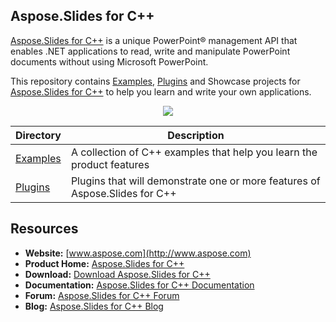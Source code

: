 ## Aspose.Slides for C++

[Aspose.Slides for C++](http://www.aspose.com/products/slides/cpp) is a unique PowerPoint® management API that enables .NET applications to read, write and manipulate PowerPoint documents without using Microsoft PowerPoint.

This repository contains [Examples](Examples), [Plugins](Plugins) and Showcase projects for [Aspose.Slides for C++](http://www.aspose.com/products/slides/cpp) to help you learn and write your own applications.

<p align="center">

  <a title="Download complete Aspose.Slides for C++ source code" href="https://github.com/aspose-slides/Aspose.Slides-for-C/archive/master.zip">
	<img src="https://raw.github.com/AsposeExamples/java-examples-dashboard/master/images/downloadZip-Button-Large.png" />
  </a>
</p>

Directory | Description
--------- | -----------
[Examples](Examples)  | A collection of C++ examples that help you learn the product features
[Plugins](Plugins)  | Plugins that will demonstrate one or more features of Aspose.Slides for C++

## Resources

+ **Website:** [www.aspose.com](http://www.aspose.com)
+ **Product Home:** [Aspose.Slides for C++](https://products.aspose.com/slides/cpp)
+ **Download:** [Download Aspose.Slides for C++](https://downloads.aspose.com/slides/cpp)
+ **Documentation:** [Aspose.Slides for C++ Documentation](https://docs.aspose.com/display/slidescpp/Home)
+ **Forum:** [Aspose.Slides for C++ Forum](https://forum.aspose.com/c/slides)
+ **Blog:** [Aspose.Slides for C++ Blog](https://blog.aspose.com/category/aspose-products/aspose-slides-product-family/)

